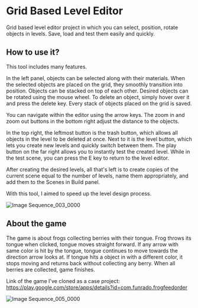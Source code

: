 # Grid Based Level Editor
Grid based level editor project in which you can select, position, rotate objects in levels. Save, load and test them easily and quickly.

## How to use it?

This tool includes many features.

In the left panel, objects can be selected along with their materials. When the selected objects are placed on the grid, they smoothly transition into position. Objects can be stacked on top of each other. Desired objects can be rotated using the mouse wheel. To delete an object, simply hover over it and press the delete key. Every stack of objects placed on the grid is saved.

You can navigate within the editor using the arrow keys. The zoom in and zoom out buttons in the bottom right adjust the distance to the objects.

In the top right, the leftmost button is the trash button, which allows all objects in the level to be deleted at once. Next to it is the level button, which lets you create new levels and quickly switch between them. The play button on the far right allows you to instantly test the created level. While in the test scene, you can press the E key to return to the level editor.

After creating the desired levels, all that's left is to create copies of the current scene equal to the number of levels, name them appropriately, and add them to the Scenes in Build panel.

With this tool, I aimed to speed up the level design process.

![Image Sequence_003_0000](https://github.com/user-attachments/assets/17e3813c-372c-4eb2-bdb0-66577a3a20ac)


## About the game

The game is about frogs collecting berries with their tongue. Frog throws its tongue when clicked, tongue moves straight forward. If any arrow with same color is hit by the tongue, tongue continues to move towards the direction arrow looks at. If tongue hits a object in with a different color, it stops moving and returns back without collecting any berry. When all berries are collected, game finishes.

Link of the game I've cloned as a case project: https://play.google.com/store/apps/details?id=com.funrado.frogfeedorder 

![Image Sequence_005_0000](https://github.com/user-attachments/assets/8c1a8d35-c070-43b8-b1ce-602261cdc49a)

